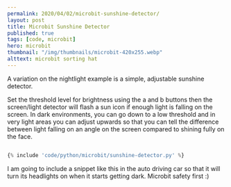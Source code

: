 ```yaml
---
permalink: 2020/04/02/microbit-sunshine-detector/
layout: post
title: Microbit Sunshine Detector
published: true
tags: [code, microbit]
hero: microbit
thumbnail: "/img/thumbnails/microbit-420x255.webp"
alttext: microbit sorting hat
---
```


A variation on the nightlight example is a simple, adjustable sunshine detector.

Set the threshold level for brightness using the a and b buttons then the screen/light detector will flash a sun icon
if enough light is falling on the screen. In dark environments, you can go down to a low threshold and in very light areas
you can adjust upwards so that you can tell the difference between light falling on an angle on the screen compared to
shining fully on the face.

```python

{% include 'code/python/microbit/sunshine-detector.py' %}

```
I am going to include a snippet like this in the auto driving car so that it will turn its headlights on when it starts getting dark.
Microbit safety first :)
